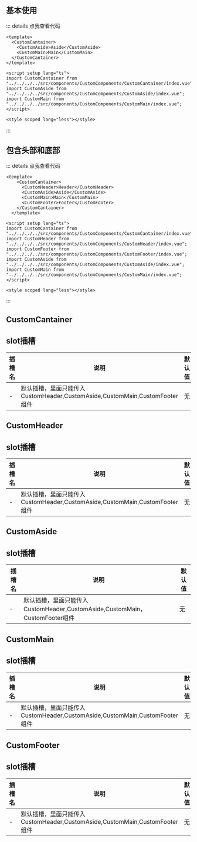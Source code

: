 ## 基本使用

::: details 点我查看代码
```vue
<template>
  <CustomCantainer>
    <CustomAside>Aside</CustomAside>
    <CustomMain>Main</CustomMain>
  </CustomCantainer>
</template>

<script setup lang="ts">
import CustomCantainer from "../../../../src/components/CustomComponents/CustomCantainer/index.vue";
import CustomAside from "../../../../src/components/CustomComponents/CustomAside/index.vue";
import CustomMain from "../../../../src/components/CustomComponents/CustomMain/index.vue";
</script>

<style scoped lang="less"></style>

```
:::

<CustomCantainerTest1></CustomCantainerTest1>

## 包含头部和底部

::: details 点我查看代码
```vue
<template>
    <CustomCantainer>
      <CustomHeader>Header</CustomHeader>
      <CustomAside>Aside</CustomAside>
      <CustomMain>Main</CustomMain>
      <CustomFooter>Footer</CustomFooter>
    </CustomCantainer>
  </template>
  
<script setup lang="ts">
import CustomCantainer from "../../../../src/components/CustomComponents/CustomCantainer/index.vue";
import CustomHeader from "../../../../src/components/CustomComponents/CustomHeader/index.vue";
import CustomFooter from "../../../../src/components/CustomComponents/CustomFooter/index.vue";
import CustomAside from "../../../../src/components/CustomComponents/CustomAside/index.vue";
import CustomMain from "../../../../src/components/CustomComponents/CustomMain/index.vue";
</script>

<style scoped lang="less"></style>
```
:::

<CustomCantainerTest2></CustomCantainerTest2>

## CustomCantainer
## slot插槽

| 插槽名 | 说明                 | 默认值 |
| ------ | -------------------- | ------ |
| -      | 默认插槽，里面只能传入CustomHeader,CustomAside,CustomMain,CustomFooter组件 | 无     |

## CustomHeader
## slot插槽

| 插槽名 | 说明                 | 默认值 |
| ------ | -------------------- | ------ |
| -      | 默认插槽，里面只能传入CustomHeader,CustomAside,CustomMain,CustomFooter组件 | 无     |

## CustomAside
## slot插槽

| 插槽名 | 说明                 | 默认值 |
| ------ | -------------------- | ------ |
| -      | 默认插槽，里面只能传入CustomHeader,CustomAside,CustomMain，CustomFooter组件 | 无     |

## CustomMain
## slot插槽

| 插槽名 | 说明                 | 默认值 |
| ------ | -------------------- | ------ |
| -      | 默认插槽，里面只能传入CustomHeader,CustomAside,CustomMain,CustomFooter组件 | 无     |

## CustomFooter
## slot插槽

| 插槽名 | 说明                 | 默认值 |
| ------ | -------------------- | ------ |
| -      | 默认插槽，里面只能传入CustomHeader,CustomAside,CustomMain,CustomFooter组件 | 无     |